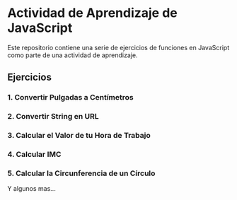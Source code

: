 # Actividad de Aprendizaje de JavaScript

Este repositorio contiene una serie de ejercicios de funciones en JavaScript como parte de una actividad de aprendizaje. 

## Ejercicios

### 1. Convertir Pulgadas a Centímetros
### 2. Convertir String en URL
### 3. Calcular el Valor de tu Hora de Trabajo
### 4. Calcular IMC
### 5. Calcular la Circunferencia de un Círculo
Y algunos mas...

